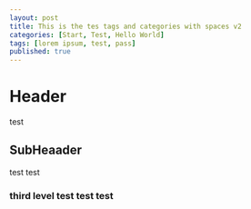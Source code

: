 ```yaml
---
layout: post
title: This is the tes tags and categories with spaces v2
categories: [Start, Test, Hello World]
tags: [lorem ipsum, test, pass]
published: true
---
```

# Header
test
## SubHeaader
test test
### third level test test test
